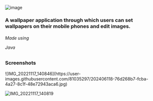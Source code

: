 ![image](https://user-images.githubusercontent.com/81035297/202406175-d894bc5e-2a3a-4f8a-a107-3f7f87c36fde.png)

<h3> A wallpaper application through which users can set wallpapers on their mobile phones and edit images. </h3>

<h6> Made using <p>Java</p><h6>

<h3> Screenshots </h3>
![IMG_20221117_140846](https://user-images.githubusercontent.com/81035297/202406118-76d268b7-fcba-4a27-8c1f-48e72943aca6.jpg)

![IMG_20221117_140819](https://user-images.githubusercontent.com/81035297/202406140-7b8a088a-6af1-4cd9-b402-b6dcc45d1036.jpg)
